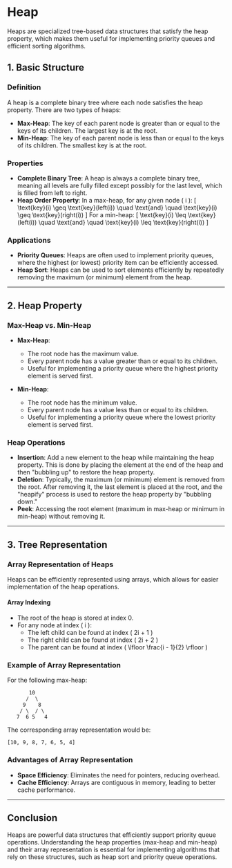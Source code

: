 # **Heap**

Heaps are specialized tree-based data structures that satisfy the heap property, which makes them useful for implementing priority queues and efficient sorting algorithms.

## **1. Basic Structure**

### **Definition**
A heap is a complete binary tree where each node satisfies the heap property. There are two types of heaps:
- **Max-Heap**: The key of each parent node is greater than or equal to the keys of its children. The largest key is at the root.
- **Min-Heap**: The key of each parent node is less than or equal to the keys of its children. The smallest key is at the root.

### **Properties**
- **Complete Binary Tree**: A heap is always a complete binary tree, meaning all levels are fully filled except possibly for the last level, which is filled from left to right.
- **Heap Order Property**: In a max-heap, for any given node \( i \):
  \[
  \text{key}(i) \geq \text{key}(left(i)) \quad \text{and} \quad \text{key}(i) \geq \text{key}(right(i))
  \]
  For a min-heap:
  \[
  \text{key}(i) \leq \text{key}(left(i)) \quad \text{and} \quad \text{key}(i) \leq \text{key}(right(i))
  \]

### **Applications**
- **Priority Queues**: Heaps are often used to implement priority queues, where the highest (or lowest) priority item can be efficiently accessed.
- **Heap Sort**: Heaps can be used to sort elements efficiently by repeatedly removing the maximum (or minimum) element from the heap.

---

## **2. Heap Property**

### **Max-Heap vs. Min-Heap**
- **Max-Heap**:
  - The root node has the maximum value.
  - Every parent node has a value greater than or equal to its children.
  - Useful for implementing a priority queue where the highest priority element is served first.

- **Min-Heap**:
  - The root node has the minimum value.
  - Every parent node has a value less than or equal to its children.
  - Useful for implementing a priority queue where the lowest priority element is served first.

### **Heap Operations**
- **Insertion**: Add a new element to the heap while maintaining the heap property. This is done by placing the element at the end of the heap and then "bubbling up" to restore the heap property.
- **Deletion**: Typically, the maximum (or minimum) element is removed from the root. After removing it, the last element is placed at the root, and the "heapify" process is used to restore the heap property by "bubbling down."
- **Peek**: Accessing the root element (maximum in max-heap or minimum in min-heap) without removing it.

---

## **3. Tree Representation**

### **Array Representation of Heaps**
Heaps can be efficiently represented using arrays, which allows for easier implementation of the heap operations.

#### **Array Indexing**
- The root of the heap is stored at index 0.
- For any node at index \( i \):
  - The left child can be found at index \( 2i + 1 \)
  - The right child can be found at index \( 2i + 2 \)
  - The parent can be found at index \( \lfloor \frac{i - 1}{2} \rfloor \)

### **Example of Array Representation**
For the following max-heap:

```
       10
      /  \
     9    8
    / \  / \
   7  6 5   4
```
The corresponding array representation would be:
```
[10, 9, 8, 7, 6, 5, 4]
```

### **Advantages of Array Representation**
- **Space Efficiency**: Eliminates the need for pointers, reducing overhead.
- **Cache Efficiency**: Arrays are contiguous in memory, leading to better cache performance.

---

## **Conclusion**
Heaps are powerful data structures that efficiently support priority queue operations. Understanding the heap properties (max-heap and min-heap) and their array representation is essential for implementing algorithms that rely on these structures, such as heap sort and priority queue operations.
